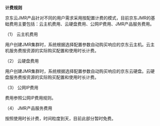 **计费规则**

京东云JMR产品针对不同的用户需求采用按配置计费的模式，目前京东JMR的基础费用主要包括：云主机费用、云硬盘费用、公网IP费用、JMR产品服务费用。

（1） 云主机费用

用户创建JMR集群时，系统根据选择配置参数自动购买响应的京东云主机。云主机服务费按资源的实际购买配置和使用时长计费。

（2） 云硬盘费用

用户创建JMR集群时，系统根据选择配置参数自动购买响应的京东云硬盘。云硬盘服务费按资源的实际购买配置和使用时长计费。

（3） 公网IP费用

费用参照公网IP费用规则。

（4） JMR产品服务费用

按照使用时长计费，时间粒度到天，目前此部分暂时免费。